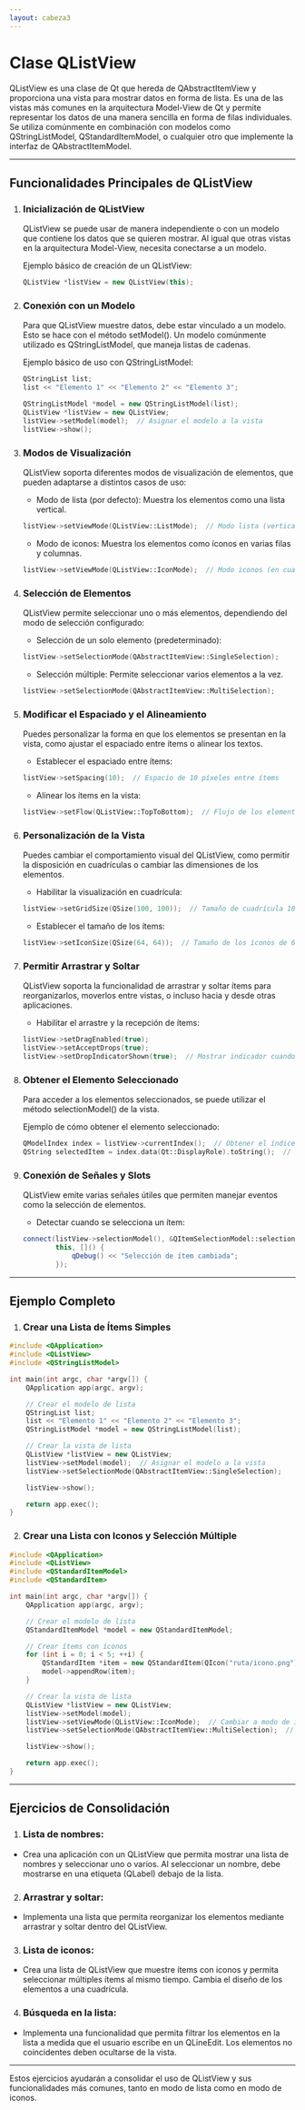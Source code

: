 ```yaml
---
layout: cabeza3
---
```


# Clase QListView
QListView es una clase de Qt que hereda de QAbstractItemView y proporciona una vista para mostrar datos en forma de lista. Es una de las vistas más comunes en la arquitectura Model-View de Qt y permite representar los datos de una manera sencilla en forma de filas individuales. Se utiliza comúnmente en combinación con modelos como QStringListModel, QStandardItemModel, o cualquier otro que implemente la interfaz de QAbstractItemModel.
***
## Funcionalidades Principales de QListView
1. ### Inicialización de QListView
    QListView se puede usar de manera independiente o con un modelo que contiene los datos que se quieren mostrar. Al igual que otras vistas en la arquitectura Model-View, necesita conectarse a un modelo.

    Ejemplo básico de creación de un QListView:
    ```cpp
    QListView *listView = new QListView(this);
    ```
2. ### Conexión con un Modelo
    Para que QListView muestre datos, debe estar vinculado a un modelo. Esto se hace con el método setModel(). Un modelo comúnmente utilizado es QStringListModel, que maneja listas de cadenas.

    Ejemplo básico de uso con QStringListModel:
    ```cpp
    QStringList list;
    list << "Elemento 1" << "Elemento 2" << "Elemento 3";

    QStringListModel *model = new QStringListModel(list);
    QListView *listView = new QListView;
    listView->setModel(model);  // Asignar el modelo a la vista
    listView->show();
    ```
3. ### Modos de Visualización
    QListView soporta diferentes modos de visualización de elementos, que pueden adaptarse a distintos casos de uso:

    - Modo de lista (por defecto): Muestra los elementos como una lista vertical.
    ```cpp
    listView->setViewMode(QListView::ListMode);  // Modo lista (vertical)
    ```
    - Modo de iconos: Muestra los elementos como íconos en varias filas y columnas.

    ```cpp
    listView->setViewMode(QListView::IconMode);  // Modo iconos (en cuadrícula)
    ```
4. ### Selección de Elementos
    QListView permite seleccionar uno o más elementos, dependiendo del modo de selección configurado:

    - Selección de un solo elemento (predeterminado):
    ```cpp
    listView->setSelectionMode(QAbstractItemView::SingleSelection);
    ```
    - Selección múltiple: Permite seleccionar varios elementos a la vez.
    ```cpp
    listView->setSelectionMode(QAbstractItemView::MultiSelection);
    ```
5. ### Modificar el Espaciado y el Alineamiento
    Puedes personalizar la forma en que los elementos se presentan en la vista, como ajustar el espaciado entre ítems o alinear los textos.
    - Establecer el espaciado entre ítems:
    ```cpp
    listView->setSpacing(10);  // Espacio de 10 píxeles entre ítems
    ```
    - Alinear los ítems en la vista:
    ```cpp
    listView->setFlow(QListView::TopToBottom);  // Flujo de los elementos de arriba a abajo
    ```
6. ### Personalización de la Vista
    Puedes cambiar el comportamiento visual del QListView, como permitir la disposición en cuadrículas o cambiar las dimensiones de los elementos.
    - Habilitar la visualización en cuadrícula:
    ```cpp
    listView->setGridSize(QSize(100, 100));  // Tamaño de cuadrícula 100x100 píxeles
    ```
    - Establecer el tamaño de los ítems:
    ```cpp
    listView->setIconSize(QSize(64, 64));  // Tamaño de los íconos de 64x64 píxeles
    ```
7. ### Permitir Arrastrar y Soltar
    QListView soporta la funcionalidad de arrastrar y soltar ítems para reorganizarlos, moverlos entre vistas, o incluso hacia y desde otras aplicaciones.
    - Habilitar el arrastre y la recepción de ítems:
    ```cpp
    listView->setDragEnabled(true);
    listView->setAcceptDrops(true);
    listView->setDropIndicatorShown(true);  // Mostrar indicador cuando se suelta un ítem
    ```
8. ### Obtener el Elemento Seleccionado
    Para acceder a los elementos seleccionados, se puede utilizar el método selectionModel() de la vista.

    Ejemplo de cómo obtener el elemento seleccionado:
    ```cpp
    QModelIndex index = listView->currentIndex();  // Obtener el índice seleccionado
    QString selectedItem = index.data(Qt::DisplayRole).toString();  // Obtener el texto del elemento
    ```
9. ### Conexión de Señales y Slots
    QListView emite varias señales útiles que permiten manejar eventos como la selección de elementos.
    - Detectar cuando se selecciona un ítem:
    ```cpp
    connect(listView->selectionModel(), &QItemSelectionModel::selectionChanged, 
            this, []() {
                qDebug() << "Selección de ítem cambiada";
            });
    ```
***
## Ejemplo Completo
1. ### Crear una Lista de Ítems Simples
```cpp
#include <QApplication>
#include <QListView>
#include <QStringListModel>

int main(int argc, char *argv[]) {
    QApplication app(argc, argv);

    // Crear el modelo de lista
    QStringList list;
    list << "Elemento 1" << "Elemento 2" << "Elemento 3";
    QStringListModel *model = new QStringListModel(list);

    // Crear la vista de lista
    QListView *listView = new QListView;
    listView->setModel(model);  // Asignar el modelo a la vista
    listView->setSelectionMode(QAbstractItemView::SingleSelection);

    listView->show();

    return app.exec();
}
```
2. ### Crear una Lista con Iconos y Selección Múltiple
```cpp
#include <QApplication>
#include <QListView>
#include <QStandardItemModel>
#include <QStandardItem>

int main(int argc, char *argv[]) {
    QApplication app(argc, argv);

    // Crear el modelo de lista
    QStandardItemModel *model = new QStandardItemModel;

    // Crear ítems con íconos
    for (int i = 0; i < 5; ++i) {
        QStandardItem *item = new QStandardItem(QIcon("ruta/icono.png"), "Elemento " + QString::number(i + 1));
        model->appendRow(item);
    }

    // Crear la vista de lista
    QListView *listView = new QListView;
    listView->setModel(model);
    listView->setViewMode(QListView::IconMode);  // Cambiar a modo de iconos
    listView->setSelectionMode(QAbstractItemView::MultiSelection);  // Permitir selección múltiple

    listView->show();

    return app.exec();
}
```
***
## Ejercicios de Consolidación
1. ###	Lista de nombres: 
- Crea una aplicación con un QListView que permita mostrar una lista de nombres y seleccionar uno o varios. Al seleccionar un nombre, debe mostrarse en una etiqueta (QLabel) debajo de la lista.
2. ###	Arrastrar y soltar: 
- Implementa una lista que permita reorganizar los elementos mediante arrastrar y soltar dentro del QListView.
3. ###	Lista de iconos: 
- Crea una lista de QListView que muestre ítems con iconos y permita seleccionar múltiples ítems al mismo tiempo. Cambia el diseño de los elementos a una cuadrícula.
4. ###	Búsqueda en la lista: 
- Implementa una funcionalidad que permita filtrar los elementos en la lista a medida que el usuario escribe en un QLineEdit. Los elementos no coincidentes deben ocultarse de la vista.
***
Estos ejercicios ayudarán a consolidar el uso de QListView y sus funcionalidades más comunes, tanto en modo de lista como en modo de iconos.

